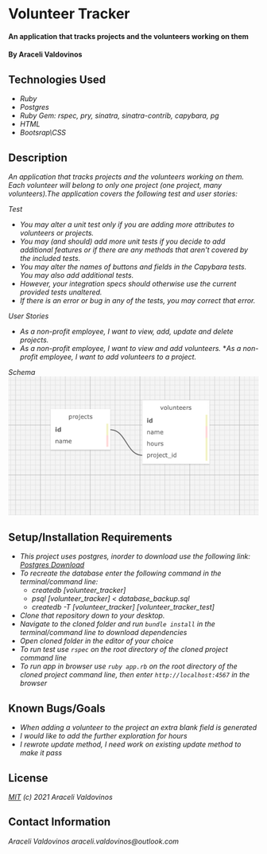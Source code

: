 # Volunteer Tracker

#### An application that tracks projects and the volunteers working on them

#### By Araceli Valdovinos

## Technologies Used

* _Ruby_
* _Postgres_
* _Ruby Gem: rspec, pry, sinatra, sinatra-contrib, capybara, pg_
* _HTML_
* _Bootsrap\CSS_



## Description
_An application that tracks projects and the volunteers working on them. Each volunteer will belong to only one project (one project, many volunteers).The application covers the following test and user stories:_

_Test_
* _You may alter a unit test only if you are adding more attributes to volunteers or projects._
* _You may (and should) add more unit tests if you decide to add additional features or if there are any methods that aren't covered by the included tests._
* _You may alter the names of buttons and fields in the Capybara tests. You may also add additional tests._ 
* _However, your integration specs should otherwise use the current provided tests unaltered._
* _If there is an error or bug in any of the tests, you may correct that error._

_User Stories_
* _As a non-profit employee, I want to view, add, update and delete projects._
* _As a non-profit employee, I want to view and add volunteers._
*_As a non-profit employee, I want to add volunteers to a project._

_Schema_
![Volunteer Tracker Schema](schema.png)


## Setup/Installation Requirements
* _This project uses postgres, inorder to download use the following link: [Postgres Download](https://www.postgresql.org/download/)_
* _To recreate the database enter the following command in the terminal/command line:_
    * _createdb [volunteer_tracker]_
    * _psql [volunteer_tracker] < database_backup.sql_
    * _createdb -T [volunteer_tracker] [volunteer_tracker_test]_
* _Clone that repository down to your desktop._
* _Navigate to the cloned folder and run `bundle install` in the terminal/command line to download dependencies_
* _Open cloned folder in the editor of your choice_
* _To run test use `rspec` on the root directory of the cloned project command line_
* _To run app in browser use `ruby app.rb` on the root directory of the cloned project command line, then enter `http://localhost:4567` in the browser_


## Known Bugs/Goals
* _When adding a volunteer to the project an extra blank field is generated_
* _I would like to add the further exploration for hours_
* _I rewrote update method, I need work on existing update method to make it pass_


## License
_[MIT](https://opensource.org/licenses/MIT) (c) 2021 Araceli Valdovinos_


## Contact Information
_Araceli Valdovinos araceli.valdovinos@outlook.com_
